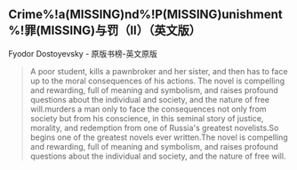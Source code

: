 ## Crime%!a(MISSING)nd%!P(MISSING)unishment%!罪(MISSING)与罚（II）（英文版）

Fyodor Dostoyevsky  -  原版书榜-英文原版

> A poor student, kills a pawnbroker and her sister, and then has to face up to the moral consequences of his actions. The novel is compelling and rewarding, full of meaning and symbolism, and raises profound questions about the individual and society, and the nature of free will.murders a man only to face the consequences not only from society but from his conscience, in this seminal story of justice, morality, and redemption from one of Russia's greatest novelists.So begins one of the greatest novels ever written.The novel is compelling and rewarding, full of meaning and symbolism, and raises profound questions about the individual and society, and the nature of free will.
